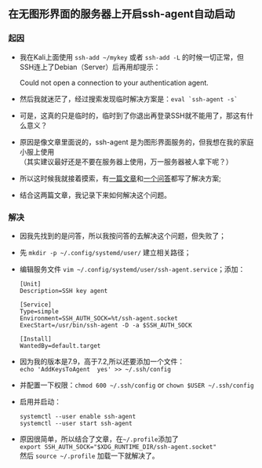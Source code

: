 ## 在无图形界面的服务器上开启ssh-agent自动启动

### 起因

   - 我在Kali上面使用 `ssh-add ~/mykey` 或者 `ssh-add -L` 的时候一切正常，但SSH连上了Debian（Server）后再用却提示：

        Could not open a connection to your authentication agent.

   - 然后我就迷茫了，经过搜索发现临时解决方案是：```eval `ssh-agent -s` ```
   - 可是，这真的只是临时的，临时到了你退出再登录SSH就不能用了，那这有什么意义？
   - 原因是像文章里面说的，ssh-agent 是为图形界面服务的，但我想在我的家庭小服上使用  
     （其实建议最好还是不要在服务器上使用，万一服务器被人拿下呢？）
   - 所以这时候我就接着摸索，有[一篇文章](https://blog.bitisle.net/2020/04/04/run-ssh-agent-ubuntu-server.html)和[一个问答](https://unix.stackexchange.com/questions/339840/how-to-start-and-use-ssh-agent-as-systemd-service)都写了解决方案;
   - 结合这两篇文章，我记录下来如何解决这个问题。

### 解决

   - 因我先找到的是问答，所以我按问答的去解决这个问题，但失败了；  
   - 先 `mkdir -p ~/.config/systemd/user/` 建立相关路径；  
   - 编辑服务文件 `vim ~/.config/systemd/user/ssh-agent.service`；添加：  

        ```
        [Unit]
        Description=SSH key agent

        [Service]
        Type=simple
        Environment=SSH_AUTH_SOCK=%t/ssh-agent.socket
        ExecStart=/usr/bin/ssh-agent -D -a $SSH_AUTH_SOCK

        [Install]
        WantedBy=default.target
        ```

   - 因为我的版本是7.9，高于7.2,所以还要添加一个文件：  
    `echo 'AddKeysToAgent  yes' >> ~/.ssh/config`  
   - 并配置一下权限：`chmod 600 ~/.ssh/config` or `chown $USER ~/.ssh/config`

   - 启用并启动：

        `systemctl --user enable ssh-agent`  
        `systemctl --user start ssh-agent`

   - 原因很简单，所以结合了文章，在`~/.profile`添加了     
     `export SSH_AUTH_SOCK="$XDG_RUNTIME_DIR/ssh-agent.socket"`  
     然后 `source ~/.profile` 加载一下就解决了。